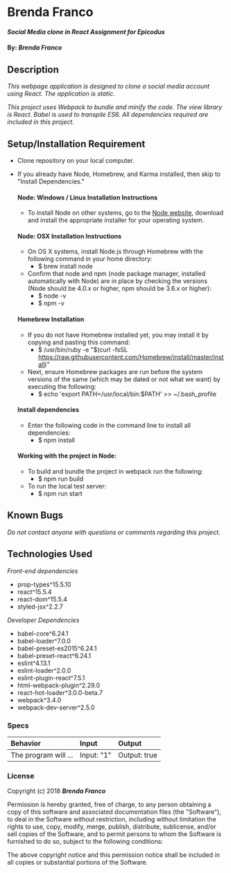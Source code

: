 # Brenda Franco

#### _Social Media clone in React Assignment for Epicodus_

#### By: _**Brenda Franco**_

## Description

_This webpage application is designed to clone a social media account using React. The application is static._

_This project uses Webpack to bundle and minify the code. The view library is React. Babel is used to transpile ES6. All dependencies required are included in this project._

## Setup/Installation Requirement

* Clone repository on your local computer.
* If you already have Node, Homebrew, and Karma installed, then skip to "Install Dependencies."

  #### Node: Windows / Linux Installation Instructions
  * To install Node on other systems, go to the <a href="https://nodejs.org/en/">Node website</a>, download and install the appropriate installer for your operating system.

  #### Node: OSX Installation Instructions
  * On OS X systems, install Node.js through Homebrew with the following command in your home directory:
    * $ brew install node
  * Confirm that node and npm (node package manager, installed automatically with Node) are in place by checking the versions (Node should be 4.0.x or higher, npm should be 3.6.x or higher):
    * $ node -v
    * $ npm -v

  #### Homebrew Installation
  * If you do not have Homebrew installed yet, you may install it by copying and pasting this command:
    * $ /usr/bin/ruby -e "$(curl -fsSL https://raw.githubusercontent.com/Homebrew/install/master/install)"
  * Next, ensure Homebrew packages are run before the system versions of the same (which may be dated or not what we want) by executing the following:
    * $ echo 'export PATH=/usr/local/bin:$PATH' >> ~/.bash_profile

  #### Install dependencies
  * Enter the following code in the command line to install all dependencies:
    * $ npm install

  #### Working with the project in Node:
  * To build and bundle the project in webpack run the following:
    * $ npm run build
  * To run the local test server:
    * $ npm run start


## Known Bugs

_Do not contact anyone with questions or comments regarding this project._

## Technologies Used

_Front-end dependencies_
  * prop-types^15.5.10
  * react^15.5.4
  * react-dom^15.5.4
  * styled-jsx^2.2.7

_Developer Dependencies_
  * babel-core^6.24.1
  * babel-loader^7.0.0
  * babel-preset-es2015^6.24.1
  * babel-preset-react^6.24.1
  * eslint^4.13.1
  * eslint-loader^2.0.0
  * eslint-plugin-react^7.5.1
  * html-webpack-plugin^2.29.0
  * react-hot-loader^3.0.0-beta.7
  * webpack^3.4.0
  * webpack-dev-server^2.5.0




### Specs
| Behavior | Input | Output |
| :-------------     | :------------- | :------------- |
| The program will ... | Input: "1" | Output: true |



### License

Copyright (c) 2018 ****_Brenda Franco_****

Permission is hereby granted, free of charge, to any person obtaining a copy of this software and associated documentation files (the "Software"), to deal in the Software without restriction, including without limitation the rights to use, copy, modify, merge, publish, distribute, sublicense, and/or sell copies of the Software, and to permit persons to whom the Software is furnished to do so, subject to the following conditions:

The above copyright notice and this permission notice shall be included in all copies or substantial portions of the Software.
